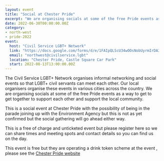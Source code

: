 ```yaml
---
layout: event
title: "Social at Chester Pride"
excerpt: "We are organising socials at some of the free Pride events as a way to get to get together to support each other and support the local community."
date: 2022-06-30T00:00:00.00Z
category: 
- north-west
- pride-2022
event:
  host: "Civil Service LGBT+ Network"
  link: "https://docs.google.com/forms/d/e/1FAIpQLScU34wOOsNobUyrmIrDA3mST3I-HOLTm8zTf-gKqbUimSmReA/viewform?usp=sf_link"
  email: "northwest@civilservice.lgbt"
  location: "Chester Pride, Castle Square Car Park"
  start: 2022-08-13T13:00:00.00Z
---
```


The Civil Service LGBT+ Network organises informal networking and social events so that LGBT+ civil servants can meet each other. Our local organisers organise these events in various cities across the country.
We are organising socials at some of the free Pride events as a way to get to get together to support each other and support the local community.

This is a social event at Chester Pride with the possibility of being in the parade joining up with the Environment Agency but this is not as yet confirmed but the social gathering will go ahead either way.

This is a free of charge and unticketed event but please register here so we can share times and meeting spots and contact details so you can find us on the day.

This event is free but they are operating a drink token scheme at the event , please see the [Chester Pride website](https://www.tickettailor.com/events/chesterpride20161/716517)
